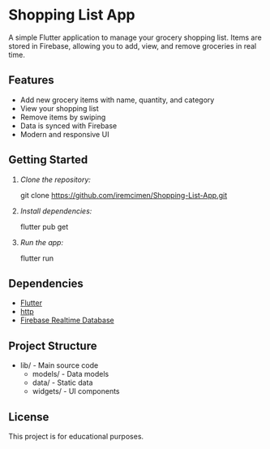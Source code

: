 # Shopping List App

A simple Flutter application to manage your grocery shopping list. Items are stored in Firebase, allowing you to add, view, and remove groceries in real time.

## Features

- Add new grocery items with name, quantity, and category
- View your shopping list
- Remove items by swiping
- Data is synced with Firebase
- Modern and responsive UI

## Getting Started

1. *Clone the repository:*
   
   git clone https://github.com/iremcimen/Shopping-List-App.git
   
2. *Install dependencies:*
   
   flutter pub get
   
3. *Run the app:*
   
   flutter run
   

## Dependencies

- [Flutter](https://flutter.dev/)
- [http](https://pub.dev/packages/http)
- [Firebase Realtime Database](https://firebase.google.com/products/realtime-database)

## Project Structure

- lib/ - Main source code
  - models/ - Data models
  - data/ - Static data
  - widgets/ - UI components

## License

This project is for educational purposes.